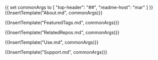 {{
  set commonArgs to [ "top-header": "##", "readme-host": "mar" ]
}}{{InsertTemplate("About.md", commonArgs)}}

{{InsertTemplate("FeaturedTags.md", commonArgs)}}

{{InsertTemplate("RelatedRepos.md", commonArgs)}}

{{InsertTemplate("Use.md", commonArgs)}}

{{InsertTemplate("Support.md", commonArgs)}}
